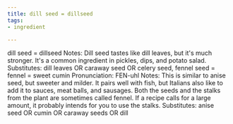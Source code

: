 ```yaml
---
title: dill seed = dillseed
tags:
- ingredient

---
```

dill seed = dillseed Notes: Dill seed tastes like dill leaves, but it's much stronger. It's a common ingredient in pickles, dips, and potato salad. Substitutes: dill leaves OR caraway seed OR celery seed, fennel seed = fennel = sweet cumin Pronunciation: FEN-uhl Notes: This is similar to anise seed, but sweeter and milder. It pairs well with fish, but Italians also like to add it to sauces, meat balls, and sausages. Both the seeds and the stalks from the plant are sometimes called fennel. If a recipe calls for a large amount, it probably intends for you to use the stalks. Substitutes: anise seed OR cumin OR caraway seeds OR dill
